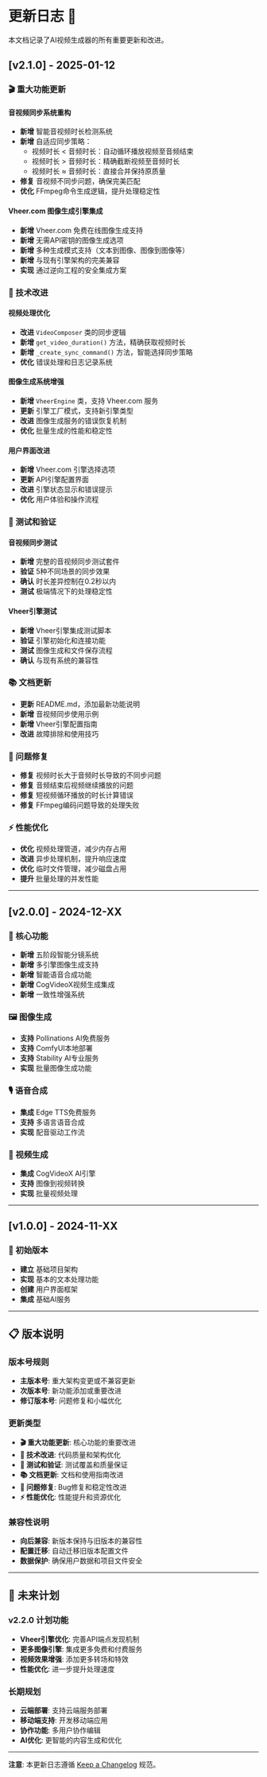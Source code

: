 # 更新日志 📝

本文档记录了AI视频生成器的所有重要更新和改进。

## [v2.1.0] - 2025-01-12

### 🎬 重大功能更新

#### 音视频同步系统重构
- **新增** 智能音视频时长检测系统
- **新增** 自适应同步策略：
  - 视频时长 < 音频时长：自动循环播放视频至音频结束
  - 视频时长 > 音频时长：精确截断视频至音频时长  
  - 视频时长 ≈ 音频时长：直接合并保持原质量
- **修复** 音视频不同步问题，确保完美匹配
- **优化** FFmpeg命令生成逻辑，提升处理稳定性

#### Vheer.com 图像生成引擎集成
- **新增** Vheer.com 免费在线图像生成支持
- **新增** 无需API密钥的图像生成选项
- **新增** 多种生成模式支持（文本到图像、图像到图像等）
- **新增** 与现有引擎架构的完美兼容
- **实现** 通过逆向工程的安全集成方案

### 🔧 技术改进

#### 视频处理优化
- **改进** `VideoComposer` 类的同步逻辑
- **新增** `get_video_duration()` 方法，精确获取视频时长
- **新增** `_create_sync_command()` 方法，智能选择同步策略
- **优化** 错误处理和日志记录系统

#### 图像生成系统增强
- **新增** `VheerEngine` 类，支持 Vheer.com 服务
- **更新** 引擎工厂模式，支持新引擎类型
- **改进** 图像生成服务的错误恢复机制
- **优化** 批量生成的性能和稳定性

#### 用户界面改进
- **新增** Vheer.com 引擎选择选项
- **更新** API引擎配置界面
- **改进** 引擎状态显示和错误提示
- **优化** 用户体验和操作流程

### 🧪 测试和验证

#### 音视频同步测试
- **新增** 完整的音视频同步测试套件
- **验证** 5种不同场景的同步效果
- **确认** 时长差异控制在0.2秒以内
- **测试** 极端情况下的处理稳定性

#### Vheer引擎测试
- **新增** Vheer引擎集成测试脚本
- **验证** 引擎初始化和连接功能
- **测试** 图像生成和文件保存流程
- **确认** 与现有系统的兼容性

### 📚 文档更新
- **更新** README.md，添加最新功能说明
- **新增** 音视频同步使用示例
- **新增** Vheer引擎配置指南
- **改进** 故障排除和使用技巧

### 🐛 问题修复
- **修复** 视频时长大于音频时长导致的不同步问题
- **修复** 音频结束后视频继续播放的问题
- **修复** 短视频循环播放的时长计算错误
- **修复** FFmpeg编码问题导致的处理失败

### ⚡ 性能优化
- **优化** 视频处理管道，减少内存占用
- **改进** 异步处理机制，提升响应速度
- **优化** 临时文件管理，减少磁盘占用
- **提升** 批量处理的并发性能

---

## [v2.0.0] - 2024-12-XX

### 🎯 核心功能
- **新增** 五阶段智能分镜系统
- **新增** 多引擎图像生成支持
- **新增** 智能语音合成功能
- **新增** CogVideoX视频生成集成
- **新增** 一致性增强系统

### 🖼️ 图像生成
- **支持** Pollinations AI免费服务
- **支持** ComfyUI本地部署
- **支持** Stability AI专业服务
- **实现** 批量图像生成功能

### 🎙️ 语音合成
- **集成** Edge TTS免费服务
- **支持** 多语言语音合成
- **实现** 配音驱动工作流

### 🎥 视频生成
- **集成** CogVideoX AI引擎
- **支持** 图像到视频转换
- **实现** 批量视频处理

---

## [v1.0.0] - 2024-11-XX

### 🚀 初始版本
- **建立** 基础项目架构
- **实现** 基本的文本处理功能
- **创建** 用户界面框架
- **集成** 基础AI服务

---

## 📋 版本说明

### 版本号规则
- **主版本号**: 重大架构变更或不兼容更新
- **次版本号**: 新功能添加或重要改进
- **修订版本号**: 问题修复和小幅优化

### 更新类型
- **🎬 重大功能更新**: 核心功能的重要改进
- **🔧 技术改进**: 代码质量和架构优化
- **🧪 测试和验证**: 测试覆盖和质量保证
- **📚 文档更新**: 文档和使用指南改进
- **🐛 问题修复**: Bug修复和稳定性改进
- **⚡ 性能优化**: 性能提升和资源优化

### 兼容性说明
- **向后兼容**: 新版本保持与旧版本的兼容性
- **配置迁移**: 自动迁移旧版本配置文件
- **数据保护**: 确保用户数据和项目文件安全

---

## 🔮 未来计划

### v2.2.0 计划功能
- **Vheer引擎优化**: 完善API端点发现机制
- **更多图像引擎**: 集成更多免费和付费服务
- **视频效果增强**: 添加更多转场和特效
- **性能优化**: 进一步提升处理速度

### 长期规划
- **云端部署**: 支持云端服务部署
- **移动端支持**: 开发移动端应用
- **协作功能**: 多用户协作编辑
- **AI优化**: 更智能的内容生成和优化

---

**注意**: 本更新日志遵循 [Keep a Changelog](https://keepachangelog.com/) 规范。
